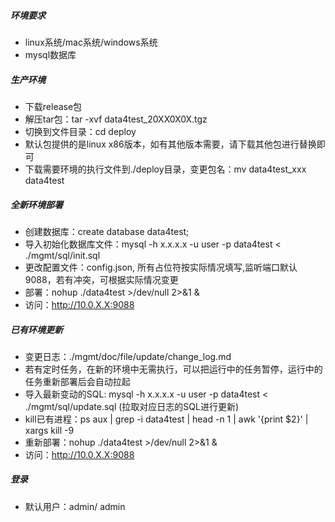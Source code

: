 ##### 环境要求
- linux系统/mac系统/windows系统
- mysql数据库

##### 生产环境
- 下载release包
- 解压tar包：tar -xvf data4test_20XX0X0X.tgz
- 切换到文件目录：cd deploy
- 默认包提供的是linux x86版本，如有其他版本需要，请下载其他包进行替换即可
- 下载需要环境的执行文件到./deploy目录，变更包名：mv data4test_xxx data4test

##### 全新环境部署
- 创建数据库：create database data4test;
- 导入初始化数据库文件：mysql -h x.x.x.x -u user -p data4test < ./mgmt/sql/init.sql
- 更改配置文件：config.json, 所有占位符按实际情况填写,监听端口默认9088，若有冲突，可根据实际情况变更
- 部署：nohup ./data4test >/dev/null 2>&1 &
- 访问：http://10.0.X.X:9088

##### 已有环境更新
- 变更日志：./mgmt/doc/file/update/change_log.md
- 若有定时任务，在新的环境中无需执行，可以把运行中的任务暂停，运行中的任务重新部署后会自动拉起
- 导入最新变动的SQL: mysql -h x.x.x.x -u user -p data4test < ./mgmt/sql/update.sql (拉取对应日志的SQL进行更新)
- kill已有进程：ps aux | grep -i data4test | head -n 1 | awk '{print $2}' | xargs kill -9
- 重新部署：nohup ./data4test >/dev/null 2>&1 &
- 访问：http://10.0.X.X:9088  

##### 登录
- 默认用户：admin/ admin




